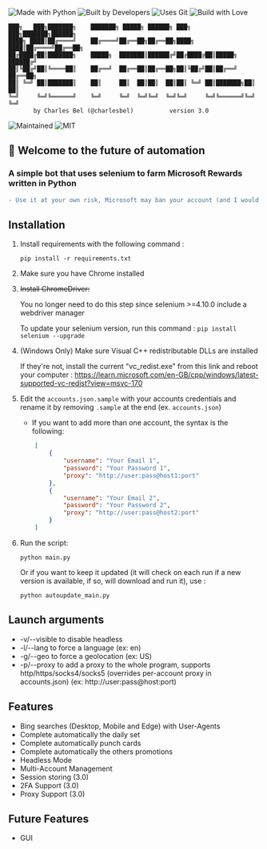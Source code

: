 ![Made with Python](https://forthebadge.com/images/badges/made-with-python.svg)
![Built by Developers](http://ForTheBadge.com/images/badges/built-by-developers.svg)
![Uses Git](http://ForTheBadge.com/images/badges/uses-git.svg)
![Build with Love](http://ForTheBadge.com/images/badges/built-with-love.svg)

```ascii
███╗   ███╗███████╗    ███████╗ █████╗ ██████╗ ███╗   ███╗███████╗██████╗ 
████╗ ████║██╔════╝    ██╔════╝██╔══██╗██╔══██╗████╗ ████║██╔════╝██╔══██╗
██╔████╔██║███████╗    █████╗  ███████║██████╔╝██╔████╔██║█████╗  ██████╔╝
██║╚██╔╝██║╚════██║    ██╔══╝  ██╔══██║██╔══██╗██║╚██╔╝██║██╔══╝  ██╔══██╗
██║ ╚═╝ ██║███████║    ██║     ██║  ██║██║  ██║██║ ╚═╝ ██║███████╗██║  ██║
╚═╝     ╚═╝╚══════╝    ╚═╝     ╚═╝  ╚═╝╚═╝  ╚═╝╚═╝     ╚═╝╚══════╝╚═╝  ╚═╝
       by Charles Bel (@charlesbel)          version 3.0
```

![Maintained](https://img.shields.io/badge/Maintained%3F-yes-green.svg?style=for-the-badge)
![MIT](https://img.shields.io/badge/License-MIT-blue.svg?style=for-the-badge)

## :wave: Welcome to the future of automation

### A simple bot that uses selenium to farm Microsoft Rewards written in Python

```diff
- Use it at your own risk, Microsoft may ban your account (and I would not be responsible for it)
```

## Installation

1) Install requirements with the following command :

    `pip install -r requirements.txt`

2) Make sure you have Chrome installed

3) ~~Install ChromeDriver:~~

   You no longer need to do this step since selenium >=4.10.0 include a webdriver manager
   
   To update your selenium version, run this command : ```pip install selenium --upgrade```

4) (Windows Only) Make sure Visual C++ redistributable DLLs are installed

   If they're not, install the current "vc_redist.exe" from this link and reboot your computer : https://learn.microsoft.com/en-GB/cpp/windows/latest-supported-vc-redist?view=msvc-170

5) Edit the `accounts.json.sample` with your accounts credentials and rename it by removing `.sample` at the end (ex. `accounts.json`)

   * If you want to add more than one account, the syntax is the following:

    ```json
        [
            {
                "username": "Your Email 1",
                "password": "Your Password 1",
                "proxy": "http://user:pass@host1:port"
            },
            {
                "username": "Your Email 2",
                "password": "Your Password 2",
                "proxy": "http://user:pass@host2:port"
            }
        ]
    ```

6) Run the script:

    `python main.py`

   Or if you want to keep it updated (it will check on each run if a new version is available, if so, will download and run it), use :

   `python autoupdate_main.py`

## Launch arguments
* -v/--visible to disable headless
* -l/--lang to force a language (ex: en)
* -g/--geo to force a geolocation (ex: US)
* -p/--proxy to add a proxy to the whole program, supports http/https/socks4/socks5 (overrides per-account proxy in accounts.json) (ex: http://user:pass@host:port)

## Features

* Bing searches (Desktop, Mobile and Edge) with User-Agents
* Complete automatically the daily set
* Complete automatically punch cards
* Complete automatically the others promotions
* Headless Mode
* Multi-Account Management
* Session storing (3.0)
* 2FA Support (3.0)
* Proxy Support (3.0)

## Future Features

* GUI
